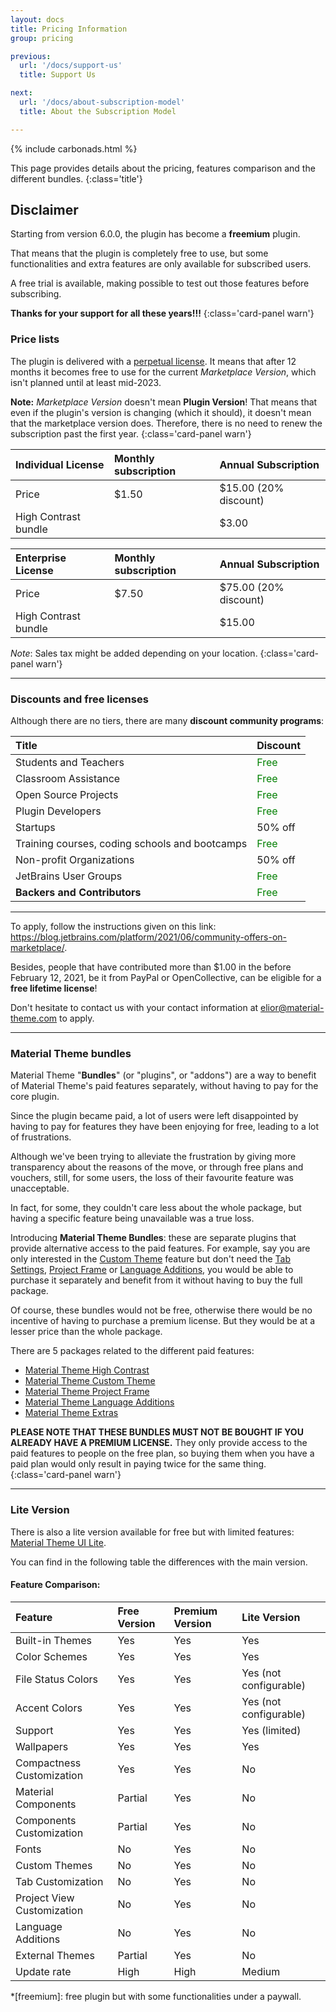 ```yaml
---
layout: docs
title: Pricing Information
group: pricing

previous:
  url: '/docs/support-us'
  title: Support Us

next:
  url: '/docs/about-subscription-model'
  title: About the Subscription Model

---
```


{% include carbonads.html %}

This page provides details about the pricing, features comparison and the different bundles. 
{:class='title'}

## Disclaimer

Starting from version 6.0.0, the plugin has become a **freemium** plugin. 

That means that the plugin is completely free to use, but some functionalities and extra features are only available for subscribed users.

A free trial is available, making possible to test out those features before subscribing.

**Thanks for your support for all these years!!!**
{:class='card-panel warn'}


### Price lists

The plugin is delivered with a [perpetual license](https://sales.jetbrains.com/hc/en-gb/articles/207240845-What-is-a-perpetual-fallback-license-).
It means that after 12 months it becomes free to use for the current _Marketplace Version_, which isn't planned until at least mid-2023.

**Note:** _Marketplace Version_ doesn't mean **Plugin Version**!
That means that even if the plugin's version is changing (which it should), it doesn't mean that the marketplace version does.
Therefore, there is no need to renew the subscription past the first year.
{:class='card-panel warn'}

| Individual License   | Monthly subscription | Annual Subscription   |
|:---------------------|:---------------------|:----------------------|
| Price                | $1.50                | $15.00 (20% discount) |
| High Contrast bundle |                      | $3.00                 |

| Enterprise License     | Monthly subscription | Annual Subscription   |
|:-----------------------|:---------------------|:----------------------|
| Price                  | $7.50                | $75.00 (20% discount) |
| High Contrast bundle   |                      | $15.00                |

*Note*: Sales tax might be added depending on your location.
{:class='card-panel warn'}

---

### Discounts and free licenses

Although there are no tiers, there are many **discount community programs**:

| Title                                          | Discount                              |
|:-----------------------------------------------|:--------------------------------------|
| Students and Teachers                          | <span style="color:green">Free</span> |
| Classroom Assistance                           | <span style="color:green">Free</span> |
| Open Source Projects                           | <span style="color:green">Free</span> |
| Plugin Developers                              | <span style="color:green">Free</span> |
| Startups                                       | 50% off                               |
| Training courses, coding schools and bootcamps | <span style="color:green">Free</span> |
| Non-profit Organizations                       | 50% off                               |
| JetBrains User Groups                          | <span style="color:green">Free</span> |
| **Backers and Contributors**                   | <span style="color:green">Free</span> |

----
To apply, follow the instructions given on this link: <https://blog.jetbrains.com/platform/2021/06/community-offers-on-marketplace/>.


Besides, people that have contributed more than $1.00 in the before February 12, 2021, be it from PayPal or OpenCollective,
can be eligible for a **free lifetime license**!

Don't hesitate to contact us with your contact information at <elior@material-theme.com> to apply.

---

### Material Theme bundles

Material Theme "**Bundles**" (or "plugins", or "addons") are a way to benefit of Material Theme's paid features separately,
without having to pay for the core plugin.

Since the plugin became paid, a lot of users were left disappointed by having to pay for features they have been enjoying for free,
leading to a lot of frustrations.

Although we've been trying to alleviate the frustration by giving more transparency about the reasons of the move,
or through free plans and vouchers, still, for some users, the loss of their favourite feature was unacceptable.

In fact, for some, they couldn't care less about the whole package, but having a specific feature being unavailable was a true loss.

Introducing **Material Theme Bundles**: these are separate plugins that provide alternative access to the paid features.
For example, say you are only interested in the [Custom Theme](/docs/configuration/custom-themes) feature 
but don't need the [Tab Settings](/docs/configuration/tab-settings),
[Project Frame](/docs/configuration/project-frame-settings) or [Language Additions](configuration/color-scheme-additions), 
you would be able to purchase it separately and benefit from it without having to buy the full package.

Of course, these bundles would not be free, otherwise there would be no incentive of having to purchase a premium license.
But they would be at a lesser price than the whole package.

There are 5 packages related to the different paid features:

- [Material Theme High Contrast](https://plugins.jetbrains.com/plugin/17456-material-theme-ui-high-contrast)
- [Material Theme Custom Theme](https://plugins.jetbrains.com/plugin/19308-material-theme-ui-custom-theme)
- [Material Theme Project Frame](https://plugins.jetbrains.com/plugin/19310-material-theme-ui-project-frame)
- [Material Theme Language Additions](https://plugins.jetbrains.com/plugin/19309-material-theme-ui-language-additions)
- [Material Theme Extras](https://plugins.jetbrains.com/plugin/19250-material-theme-ui-extras)


**PLEASE NOTE THAT THESE BUNDLES MUST NOT BE BOUGHT IF YOU ALREADY HAVE A PREMIUM LICENSE.**
They only provide access to the paid features to people on the free plan,
so buying them when you have a paid plan would only result in paying twice for the same thing.
{:class='card-panel warn'}


---

### Lite Version

There is also a lite version available for free but with limited features: [Material Theme UI Lite](https://plugins.jetbrains.com/plugin/12124-material-theme-ui-lite).

You can find in the following table the differences with the main version.

#### Feature Comparison:

| Feature                    | Free Version | Premium Version | Lite Version           |
|:---------------------------|:-------------|:----------------|:-----------------------|
| Built-in Themes            | Yes          | Yes             | Yes                    |
| Color Schemes              | Yes          | Yes             | Yes                    |
| File Status Colors         | Yes          | Yes             | Yes (not configurable) |
| Accent Colors              | Yes          | Yes             | Yes (not configurable) |
| Support                    | Yes          | Yes             | Yes (limited)          |
| Wallpapers                 | Yes          | Yes             | Yes                    |
| Compactness Customization  | Yes          | Yes             | No                     |
| Material Components        | Partial      | Yes             | No                     |
| Components Customization   | Partial      | Yes             | No                     |
| Fonts                      | No           | Yes             | No                     |
| Custom Themes              | No           | Yes             | No                     |
| Tab Customization          | No           | Yes             | No                     |
| Project View Customization | No           | Yes             | No                     |
| Language Additions         | No           | Yes             | No                     |
| External Themes            | Partial      | Yes             | No                     |
| Update rate                | High         | High            | Medium                 |



*[freemium]: free plugin but with some functionalities under a paywall.
